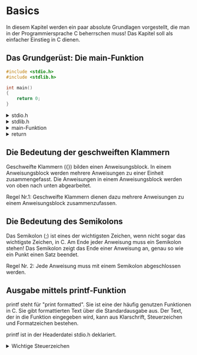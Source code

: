 # Basics

In diesem Kapitel werden ein paar absolute Grundlagen vorgestellt, die man in der Programmiersprache C beherrschen muss! Das Kapitel soll als einfacher Einstieg in C dienen.

## Das Grundgerüst: Die main-Funktion

```c
#include <stdio.h>
#include <stdlib.h>

int main()
{
    return 0;
}
```

<details>
<summary>stdio.h</summary>

Die Headerdatei stdio.h enthält alle Standardfunktionen für die Standard-Ein- und Ausgabe. Diese Headerdatei muss zwingend erhalten sein!

stdio steht für "Standard Input Output".
</details>

<details>
<summary>stdlib.h</summary>

stdlib steht für "Standard library".

Diese Headerdatei ist eine Sammlung von einer Vielzahl von Funktionen und Makros.
</details>

<details>
<summary>main-Funktion</summary>

Diese Funktion ist das Kerngerüst jedes Programms. Sie darf nur einmal enthalten sein und ohne sie ist kein Programm funktionsfähig.

Auf die Bedeutung von int wird später eingegangen.
</details>

<details>
<summary>return</summary>

Die return-Anweisung beendet die Funktion. Steht am Ende der main-Funktion "return 0;" so bedeutet das, dass das Programm ohne Fehler beendet wird.
</details>

## Die Bedeutung der geschweiften Klammern

Geschweifte Klammern ({}) bilden einen Anweisungsblock. In einem Anweisungsblock werden mehrere Anweisungen zu einer Einheit zusammengefasst. Die Anweisungen in einem Anweisungsblock werden von oben nach unten abgearbeitet.

Regel Nr.1: Geschweifte Klammern dienen dazu mehrere Anweisungen zu einem Anweisungsblock zusammenzufassen.

## Die Bedeutung des Semikolons

Das Semikolon (;) ist eines der wichtigsten Zeichen, wenn nicht sogar das wichtigste Zeichen, in C. Am Ende jeder Anweisung muss ein Semikolon stehen! Das Semikolon zeigt das Ende einer Anweisung an, genau so wie ein Punkt einen Satz beendet.

Regel Nr. 2: Jede Anweisung muss mit einem Semikolon abgeschlossen werden.

## Ausgabe mittels printf-Funktion

printf steht für "print formatted". Sie ist eine der häufig genutzen Funktionen in C. Sie gibt formattierten Text über die Standardausgabe aus. Der Text, der in die Funktion eingegeben wird, kann aus Klarschrift, Steuerzeichen und Formatzeichen bestehen.

printf ist in der Headerdatei stdio.h deklariert.

<details>
<summary>Wichtige Steuerzeichen</summary>

| Steuerzeichen | Bedeutung |
|---------------|------------------------------|
|		\0		| Null, Endzeichen für Strings |
|		\n		| Line Feed, neue Zeile		   |
|   	\f		| Form Feed, neue Seite		   |
|   	\t		| Horizontal Tab			   |
|   	\v		| Vertical Tab				   |
|   	\a		| Alert, Ton				   |
|   	\b		| Backspace, ein Zeichen zurückgehen |
|   	\\'		| Ausgabe vom Zeichen: '	   |

</details>
